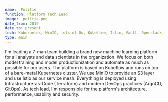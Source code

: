 ```yaml
---
name:  Politie
function: Platform Tech Lead
image:  politie.png
date_from: 2019
date_to: present
tech: Kubernetes, MinIO, lots of Go, Kubeflow, Istio, Vault, Openstack, BentoML, Seldon, DVC, CML, Keycloak, Terraform, Public-key infrastructure, ArgoCD
type: main
---
```


I'm leading a 7-man team building a brand new machine learning platform for all analysts and data scientists in the organization. We focus on both model training and model productionization and automate as much as possible for our users. The platform is based on Kubeflow and runs on top of a bare-metal Kubernetes cluster. We use MinIO to provide an S3 layer and use Istio as our service mesh. Everything is deployed using Infrastructure-as-Code (Terraform) and modern DevOps practices (ArgoCD, GitOps). As tech lead, I'm responsible for the platform's architecture, performance, usability and security.